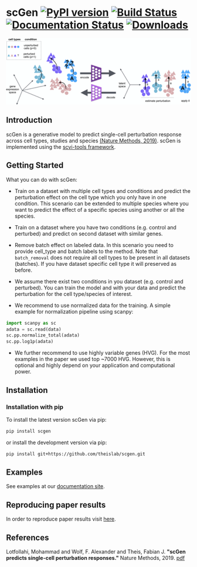 # scGen [![PyPI version](https://badge.fury.io/py/scgen.svg)](https://badge.fury.io/py/scgen) [![Build Status](https://travis-ci.com/theislab/scGen.svg?branch=master)](https://travis-ci.com/theislab/scGen) [![Documentation Status](https://readthedocs.org/projects/scgen/badge/?version=latest)](https://scgen.readthedocs.io/en/latest/?badge=latest) [![Downloads](https://pepy.tech/badge/scgen)](https://pepy.tech/project/scgen)




<img align="center" src="./sketch/sketch.png?raw=true">

## Introduction
scGen is a generative model to predict single-cell perturbation response across cell types, studies and species
  [(Nature Methods, 2019)](https://www.nature.com/articles/s41592-019-0494-8). scGen is implemented using the [scvi-tools framework](https://scvi-tools.org/).

## Getting Started
What you can do with scGen:

* Train on a dataset with multiple cell types and conditions and predict the perturbation effect on the cell type
which you only have in one condition. This scenario can be extended to multiple species where you want to predict
the effect of a specific species using another or all the species.

* Train on a dataset where you have two conditions (e.g. control and perturbed) and predict on second dataset
with similar genes.

* Remove batch effect on labeled data. In this scenario you need to provide cell_type and batch labels to
the method. Note that `batch_removal` does not require all cell types to be present in all datasets (batches). If
you have dataset specific cell type it will preserved as before.

* We assume there exist two conditions in you dataset (e.g. control and perturbed). You can train the model and with
your data and predict the perturbation for the cell type/species of interest.

* We recommend to use normalized data for the training. A simple example for normalization pipeline using scanpy:

``` python
import scanpy as sc
adata = sc.read(data)
sc.pp.normalize_total(adata)
sc.pp.log1p(adata)
```
* We further recommend to use highly variable genes (HVG). For the most examples in the paper we used top ~7000
HVG. However, this is optional and highly depend on your application and computational power.




## Installation

### Installation with pip
To install the latest version scGen via pip:
```bash
pip install scgen
```

or install the development version via pip:
```bash
pip install git+https://github.com/theislab/scgen.git
```

## Examples

See examples at our [documentation site](https://scgen.readthedocs.io/).

## Reproducing paper results
In order to reproduce paper results visit [here](https://github.com/M0hammadL/scGen_reproducibility).

## References

Lotfollahi, Mohammad and Wolf, F. Alexander and Theis, Fabian J.
**"scGen predicts single-cell perturbation responses."**
Nature Methods, 2019. [pdf](https://rdcu.be/bMlbD)
